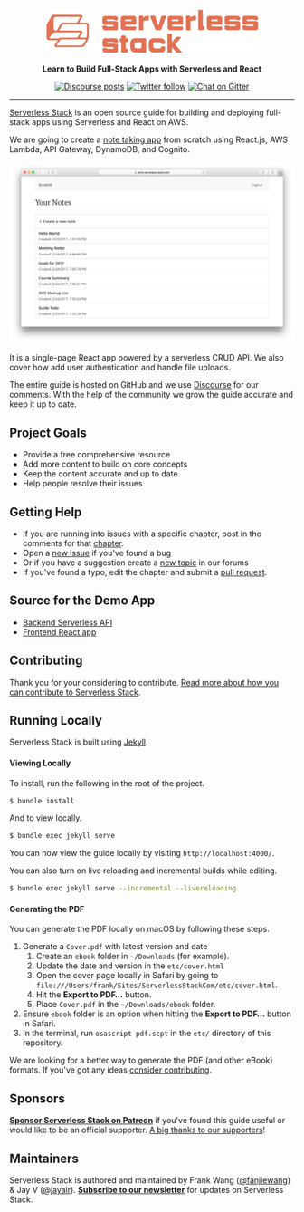 <p align="center">
  <a href="https://serverless-stack.com/">
    <img alt="Serverless Stack" src="https://github.com/AnomalyInnovations/serverless-stack-com/raw/master/assets/logo-large.png" width="377" />
  </a>
</p>

<p align="center">
  <b>Learn to Build Full-Stack Apps with Serverless and React</b>
</p>

<p align="center">
  <a href="https://discourse.serverless-stack.com"><img alt="Discourse posts" src="https://img.shields.io/discourse/https/discourse.serverless-stack.com/posts.svg?style=for-the-badge" /></a>
  <a href="https://twitter.com/Anomaly_Inv"><img alt="Twitter follow" src="https://img.shields.io/twitter/follow/anomaly_inv.svg?label=twitter&style=for-the-badge" /></a>
  <a href="https://gitter.im/serverless-stack/Lobby"><img alt="Chat on Gitter" src="https://img.shields.io/gitter/room/serverless-stack/serverless-stack.svg?style=for-the-badge" /></a>
</p>

------------------------------------------------------------------------------------

[Serverless Stack](https://serverless-stack.com) is an open source guide for building and deploying full-stack apps using Serverless and React on AWS.

We are going to create a [note taking app](https://demo2.serverless-stack.com) from scratch using React.js, AWS Lambda, API Gateway, DynamoDB, and Cognito.

![Demo App](assets/completed-app-desktop.png)

It is a single-page React app powered by a serverless CRUD API. We also cover how add user authentication and handle file uploads.

The entire guide is hosted on GitHub and we use [Discourse][Discourse] for our comments. With the help of the community we grow the guide accurate and keep it up to date.

## Project Goals

- Provide a free comprehensive resource
- Add more content to build on core concepts
- Keep the content accurate and up to date
- Help people resolve their issues

## Getting Help

- If you are running into issues with a specific chapter, post in the comments for that [chapter][Discourse].
- Open a [new issue](../../issues/new) if you've found a bug
- Or if you have a suggestion create a [new topic][Discourse] in our forums
- If you've found a typo, edit the chapter and submit a [pull request][PR].

## Source for the Demo App

- [Backend Serverless API](https://github.com/AnomalyInnovations/serverless-stack-demo-api)
- [Frontend React app](https://github.com/AnomalyInnovations/serverless-stack-demo-client)

## Contributing

Thank you for your considering to contribute. [Read more about how you can contribute to Serverless Stack][Contributing].

## Running Locally

Serverless Stack is built using [Jekyll](https://jekyllrb.com).

#### Viewing Locally

To install, run the following in the root of the project.

``` bash
$ bundle install
```

And to view locally.

``` bash
$ bundle exec jekyll serve
```

You can now view the guide locally by visiting `http://localhost:4000/`.

You can also turn on live reloading and incremental builds while editing.

``` bash
$ bundle exec jekyll serve --incremental --livereloading
```

#### Generating the PDF

You can generate the PDF locally on macOS by following these steps.

1. Generate a `Cover.pdf` with latest version and date
   1. Create an `ebook` folder in `~/Downloads` (for example).
   2. Update the date and version in the `etc/cover.html`
   3. Open the cover page locally in Safari by going to `file:///Users/frank/Sites/ServerlessStackCom/etc/cover.html`.
   4. Hit the **Export to PDF…** button.
   5. Place `Cover.pdf` in the `~/Downloads/ebook` folder.
2. Ensure `ebook` folder is an option when hitting the **Export to PDF…** button in Safari.
3. In the terminal, run `osascript pdf.scpt` in the `etc/` directory of this repository.

We are looking for a better way to generate the PDF (and other eBook) formats. If you've got any ideas [consider contributing][Contributing].

## Sponsors

[**Sponsor Serverless Stack on Patreon**](https://www.patreon.com/serverless_stack) if you've found this guide useful or would like to be an official supporter. [A big thanks to our supporters](https://serverless-stack.com/sponsors.html#backers)!

## Maintainers

Serverless Stack is authored and maintained by Frank Wang ([@fanjiewang](https://twitter.com/fanjiewang)) & Jay V ([@jayair](https://twitter.com/jayair)). [**Subscribe to our newsletter**](https://emailoctopus.com/lists/1c11b9a8-1500-11e8-a3c9-06b79b628af2/forms/subscribe) for updates on Serverless Stack.


[Discourse]: https://discourse.serverless-stack.com
[Contributing]: CONTRIBUTING.md
[PR]: ../../compare
